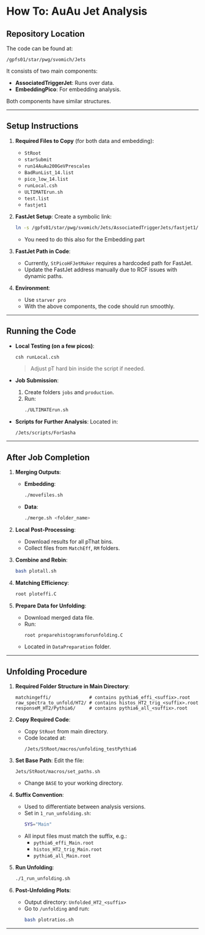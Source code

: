 # How To: AuAu Jet Analysis

## Repository Location
The code can be found at:

```
/gpfs01/star/pwg/svomich/Jets
```

It consists of two main components:
- **AssociatedTriggerJet**: Runs over data.
- **EmbeddingPico**: For embedding analysis.

Both components have similar structures.

---

## Setup Instructions

1. **Required Files to Copy** (for both data and embedding):
   - `StRoot`
   - `starSubmit`
   - `run14AuAu200GeVPrescales`
   - `BadRunList_14.list`
   - `pico_low_14.list`
   - `runLocal.csh`
   - `ULTIMATErun.sh`
   - `test.list`
   - `fastjet1`

2. **FastJet Setup**:
   Create a symbolic link:

   ```bash
   ln -s /gpfs01/star/pwg/svomich/Jets/AssociatedTriggerJets/fastjet1/fastjet_install/include/fastjet /gpfs01/star/pwg/svomich/Jets/AssociatedTriggerJets/fastjet
   ```
    - You need to do this also for the Embedding part

3. **FastJet Path in Code**:
   - Currently, `StPicoHFJetMaker` requires a hardcoded path for FastJet.
   - Update the FastJet address manually due to RCF issues with dynamic paths.

4. **Environment**:
   - Use `starver pro`
   - With the above components, the code should run smoothly.

---

## Running the Code

- **Local Testing (on a few picos)**:
  ```bash
  csh runLocal.csh
  ```
  > Adjust pT hard bin inside the script if needed.

- **Job Submission**:
  1. Create folders `jobs` and `production`.
  2. Run:
     ```bash
     ./ULTIMATErun.sh
     ```

- **Scripts for Further Analysis**:
  Located in:
  ```
  /Jets/scripts/ForSasha
  ```
---

## After Job Completion

1. **Merging Outputs**:
   - **Embedding**:
     ```bash
     ./movefiles.sh
     ```
   - **Data**:
     ```bash
     ./merge.sh <folder_name>
     ```

2. **Local Post-Processing**:
   - Download results for all pThat bins.
   - Collect files from `MatchEff`, `RM` folders.

3. **Combine and Rebin**:
   ```bash
   bash plotall.sh
   ```

4. **Matching Efficiency**:
   ```bash
   root ploteffi.C
   ```

5. **Prepare Data for Unfolding**:
   - Download merged data file.
   - Run:
     ```bash
     root preparehistogramsforunfolding.C
     ```
   - Located in `DataPreparation` folder.

---

## Unfolding Procedure

1. **Required Folder Structure in Main Directory**:
   ```
   matchingeffi/              # contains pythia6_effi_<suffix>.root
   raw_spectra_to_unfold/HT2/ # contains histos_HT2_trig_<suffix>.root
   responseM_HT2/Pythia6/     # contains pythia6_all_<suffix>.root
   ```

2. **Copy Required Code**:
   - Copy `StRoot` from main directory.
   - Code located at:
     ```
     /Jets/StRoot/macros/unfolding_testPythia6
     ```

3. **Set Base Path**:
   Edit the file:
   ```
   Jets/StRoot/macros/set_paths.sh
   ```
   - Change `BASE` to your working directory.

4. **Suffix Convention**:
   - Used to differentiate between analysis versions.
   - Set in `1_run_unfolding.sh`:
     ```bash
     SYS="Main"
     ```
   - All input files must match the suffix, e.g.:
     - `pythia6_effi_Main.root`
     - `histos_HT2_trig_Main.root`
     - `pythia6_all_Main.root`

5. **Run Unfolding**:
   ```bash
   ./1_run_unfolding.sh
   ```

6. **Post-Unfolding Plots**:
   - Output directory: `Unfolded_HT2_<suffix>`
   - Go to `/unfolding` and run:
     ```bash
     bash plotratios.sh
     ```
---
